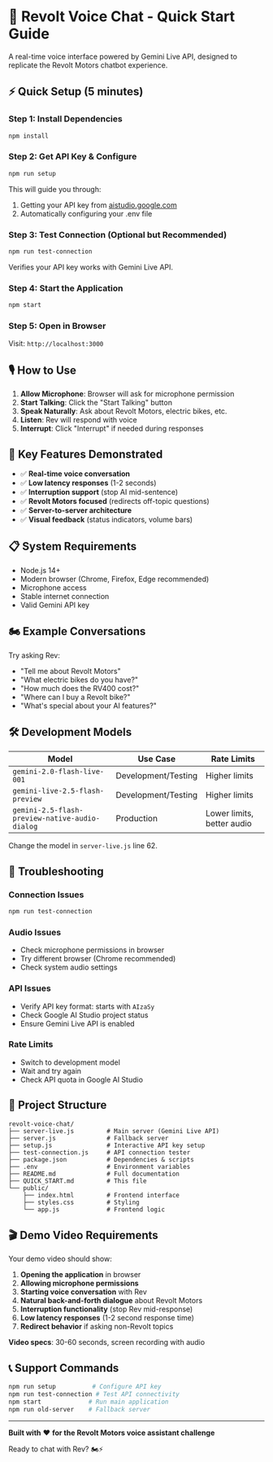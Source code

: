 # 🚀 Revolt Voice Chat - Quick Start Guide

A real-time voice interface powered by Gemini Live API, designed to replicate the Revolt Motors chatbot experience.

## ⚡ Quick Setup (5 minutes)

### Step 1: Install Dependencies
```bash
npm install
```

### Step 2: Get API Key & Configure
```bash
npm run setup
```
This will guide you through:
1. Getting your API key from [aistudio.google.com](https://aistudio.google.com)
2. Automatically configuring your .env file

### Step 3: Test Connection (Optional but Recommended)
```bash
npm run test-connection
```
Verifies your API key works with Gemini Live API.

### Step 4: Start the Application
```bash
npm start
```

### Step 5: Open in Browser
Visit: `http://localhost:3000`

## 🎙️ How to Use

1. **Allow Microphone**: Browser will ask for microphone permission
2. **Start Talking**: Click the "Start Talking" button
3. **Speak Naturally**: Ask about Revolt Motors, electric bikes, etc.
4. **Listen**: Rev will respond with voice
5. **Interrupt**: Click "Interrupt" if needed during responses

## 🎯 Key Features Demonstrated

- ✅ **Real-time voice conversation**
- ✅ **Low latency responses** (1-2 seconds)
- ✅ **Interruption support** (stop AI mid-sentence)
- ✅ **Revolt Motors focused** (redirects off-topic questions)
- ✅ **Server-to-server architecture**
- ✅ **Visual feedback** (status indicators, volume bars)

## 📋 System Requirements

- Node.js 14+
- Modern browser (Chrome, Firefox, Edge recommended)
- Microphone access
- Stable internet connection
- Valid Gemini API key

## 🏍️ Example Conversations

Try asking Rev:
- "Tell me about Revolt Motors"
- "What electric bikes do you have?"
- "How much does the RV400 cost?"
- "Where can I buy a Revolt bike?"
- "What's special about your AI features?"

## 🛠️ Development Models

| Model | Use Case | Rate Limits |
|-------|----------|-------------|
| `gemini-2.0-flash-live-001` | Development/Testing | Higher limits |
| `gemini-live-2.5-flash-preview` | Development/Testing | Higher limits |
| `gemini-2.5-flash-preview-native-audio-dialog` | Production | Lower limits, better audio |

Change the model in `server-live.js` line 62.

## 🔧 Troubleshooting

### Connection Issues
```bash
npm run test-connection
```

### Audio Issues
- Check microphone permissions in browser
- Try different browser (Chrome recommended)
- Check system audio settings

### API Issues
- Verify API key format: starts with `AIzaSy`
- Check Google AI Studio project status
- Ensure Gemini Live API is enabled

### Rate Limits
- Switch to development model
- Wait and try again
- Check API quota in Google AI Studio

## 📁 Project Structure

```
revolt-voice-chat/
├── server-live.js         # Main server (Gemini Live API)
├── server.js              # Fallback server
├── setup.js               # Interactive API key setup
├── test-connection.js     # API connection tester
├── package.json           # Dependencies & scripts
├── .env                   # Environment variables
├── README.md              # Full documentation
├── QUICK_START.md         # This file
└── public/
    ├── index.html         # Frontend interface
    ├── styles.css         # Styling
    └── app.js             # Frontend logic
```

## 🎬 Demo Video Requirements

Your demo video should show:

1. **Opening the application** in browser
2. **Allowing microphone permissions**
3. **Starting voice conversation** with Rev
4. **Natural back-and-forth dialogue** about Revolt Motors
5. **Interruption functionality** (stop Rev mid-response)
6. **Low latency responses** (1-2 second response time)
7. **Redirect behavior** if asking non-Revolt topics

**Video specs**: 30-60 seconds, screen recording with audio

## 📞 Support Commands

```bash
npm run setup          # Configure API key
npm run test-connection # Test API connectivity  
npm start             # Run main application
npm run old-server    # Fallback server
```

---

**Built with** ❤️ **for the Revolt Motors voice assistant challenge**

Ready to chat with Rev? 🏍️⚡
